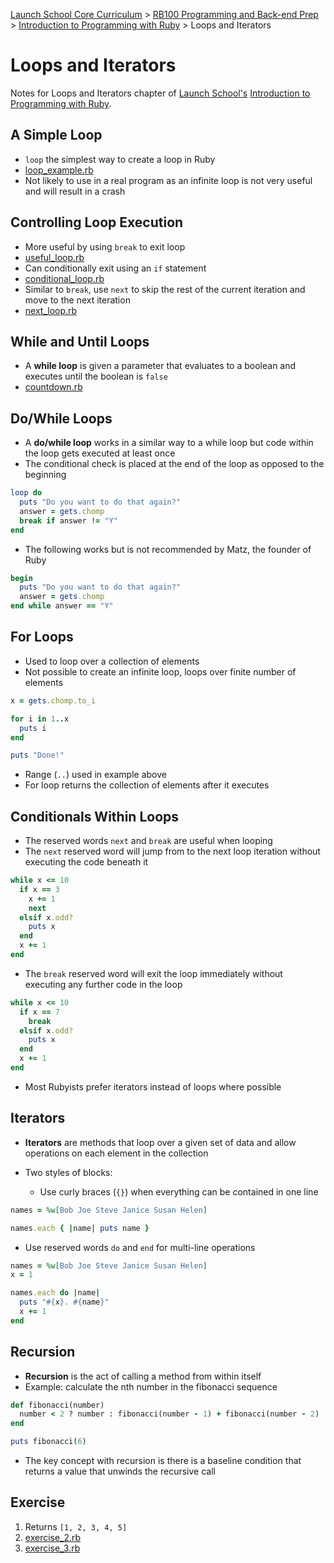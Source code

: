 [Launch School Core Curriculum][readme] >
[RB100 Programming and Back-end Prep][rb100] >
[Introduction to Programming with Ruby][intro-notes] >
Loops and Iterators

# Loops and Iterators

Notes for Loops and Iterators chapter of [Launch School's][launch-school] [Introduction to Programming with Ruby][intro-to-ruby].

## A Simple Loop

- `loop` the simplest way to create a loop in Ruby
- [loop_example.rb](loop_example.rb)
- Not likely to use in a real program as an infinite loop is not very useful and will result in a crash

## Controlling Loop Execution

- More useful by using `break` to exit loop
- [useful_loop.rb](useful_loop.rb)
- Can conditionally exit using an `if` statement
- [conditional_loop.rb](conditional_loop.rb)
- Similar to `break`, use `next` to skip the rest of the current iteration and move to the next iteration
- [next_loop.rb](next_loop.rb)

## While and Until Loops

- A **while loop** is given a parameter that evaluates to a boolean and executes until the boolean is `false`
- [countdown.rb](countdown.rb)

## Do/While Loops

- A **do/while loop** works in a similar way to a while loop but code within the loop gets executed at least once
- The conditional check is placed at the end of the loop as opposed to the beginning

```ruby
loop do
  puts "Do you want to do that again?"
  answer = gets.chomp
  break if answer != "Y"
end
```

- The following works but is not recommended by Matz, the founder of Ruby

```ruby
begin
  puts "Do you want to do that again?"
  answer = gets.chomp
end while answer == "Y"
```

## For Loops

- Used to loop over a collection of elements
- Not possible to create an infinite loop, loops over finite number of elements

```ruby
x = gets.chomp.to_i

for i in 1..x
  puts i
end

puts "Done!"
```

- Range (`..`) used in example above
- For loop returns the collection of elements after it executes

## Conditionals Within Loops

- The reserved words `next` and `break` are useful when looping
- The `next` reserved word will jump from to the next loop iteration without executing the code beneath it

```ruby
while x <= 10
  if x == 3
    x += 1
    next
  elsif x.odd?
    puts x
  end
  x += 1
end
```

- The `break` reserved word will exit the loop immediately without executing any further code in the loop

```ruby
while x <= 10
  if x == 7
    break
  elsif x.odd?
    puts x
  end
  x += 1
end
```

- Most Rubyists prefer iterators instead of loops where possible

## Iterators

- **Iterators** are methods that loop over a given set of data and allow operations on each element in the collection
- Two styles of blocks:

  - Use curly braces (`{}`) when everything can be contained in one line

```ruby
names = %w[Bob Joe Steve Janice Susan Helen]

names.each { |name| puts name }
```

- Use reserved words `do` and `end` for multi-line operations

```ruby
names = %w[Bob Joe Steve Janice Susan Helen]
x = 1

names.each do |name|
  puts "#{x}. #{name}"
  x += 1
end
```

## Recursion

- **Recursion** is the act of calling a method from within itself
- Example: calculate the nth number in the fibonacci sequence

```ruby
def fibonacci(number)
  number < 2 ? number : fibonacci(number - 1) + fibonacci(number - 2)
end

puts fibonacci(6)
```

- The key concept with recursion is there is a baseline condition that returns a value that unwinds the recursive call

## Exercise

1. Returns `[1, 2, 3, 4, 5]`
2. [exercise_2.rb](exercise_2.rb)
3. [exercise_3.rb](exercise_3.rb)

<!-- internal links -->

[intro-notes]: /books/introduction_to_programming_with_ruby/contents.md
[rb100]: /rb100/notes.md
[readme]: /README.md

<!-- external links -->

[intro-to-ruby]: https://launchschool.com/books/ruby
[launch-school]: https://launchschool.com
